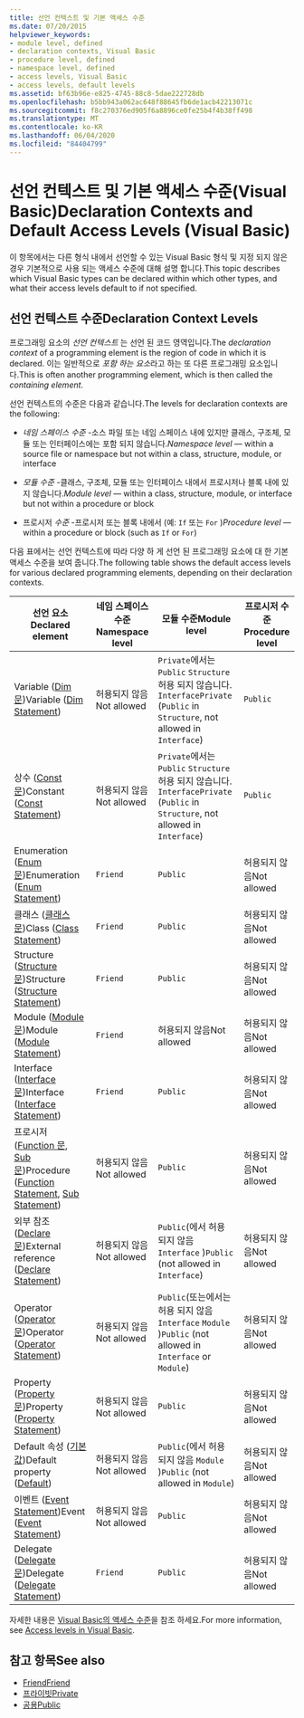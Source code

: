 ```yaml
---
title: 선언 컨텍스트 및 기본 액세스 수준
ms.date: 07/20/2015
helpviewer_keywords:
- module level, defined
- declaration contexts, Visual Basic
- procedure level, defined
- namespace level, defined
- access levels, Visual Basic
- access levels, default levels
ms.assetid: bf63b96e-e825-4745-88c8-5dae222728db
ms.openlocfilehash: b5bb943a062ac648f88645fb6de1acb42213071c
ms.sourcegitcommit: f8c270376ed905f6a8896ce0fe25b4f4b38ff498
ms.translationtype: MT
ms.contentlocale: ko-KR
ms.lasthandoff: 06/04/2020
ms.locfileid: "84404799"
---
```

# <a name="declaration-contexts-and-default-access-levels-visual-basic"></a><span data-ttu-id="88c92-102">선언 컨텍스트 및 기본 액세스 수준(Visual Basic)</span><span class="sxs-lookup"><span data-stu-id="88c92-102">Declaration Contexts and Default Access Levels (Visual Basic)</span></span>
<span data-ttu-id="88c92-103">이 항목에서는 다른 형식 내에서 선언할 수 있는 Visual Basic 형식 및 지정 되지 않은 경우 기본적으로 사용 되는 액세스 수준에 대해 설명 합니다.</span><span class="sxs-lookup"><span data-stu-id="88c92-103">This topic describes which Visual Basic types can be declared within which other types, and what their access levels default to if not specified.</span></span>  
  
## <a name="declaration-context-levels"></a><span data-ttu-id="88c92-104">선언 컨텍스트 수준</span><span class="sxs-lookup"><span data-stu-id="88c92-104">Declaration Context Levels</span></span>  
 <span data-ttu-id="88c92-105">프로그래밍 요소의 *선언 컨텍스트* 는 선언 된 코드 영역입니다.</span><span class="sxs-lookup"><span data-stu-id="88c92-105">The *declaration context* of a programming element is the region of code in which it is declared.</span></span> <span data-ttu-id="88c92-106">이는 일반적으로 *포함 하는 요소*라고 하는 또 다른 프로그래밍 요소입니다.</span><span class="sxs-lookup"><span data-stu-id="88c92-106">This is often another programming element, which is then called the *containing element*.</span></span>  
  
 <span data-ttu-id="88c92-107">선언 컨텍스트의 수준은 다음과 같습니다.</span><span class="sxs-lookup"><span data-stu-id="88c92-107">The levels for declaration contexts are the following:</span></span>  
  
- <span data-ttu-id="88c92-108">*네임 스페이스 수준* -소스 파일 또는 네임 스페이스 내에 있지만 클래스, 구조체, 모듈 또는 인터페이스에는 포함 되지 않습니다.</span><span class="sxs-lookup"><span data-stu-id="88c92-108">*Namespace level* — within a source file or namespace but not within a class, structure, module, or interface</span></span>  
  
- <span data-ttu-id="88c92-109">*모듈 수준* -클래스, 구조체, 모듈 또는 인터페이스 내에서 프로시저나 블록 내에 있지 않습니다.</span><span class="sxs-lookup"><span data-stu-id="88c92-109">*Module level* — within a class, structure, module, or interface but not within a procedure or block</span></span>  
  
- <span data-ttu-id="88c92-110">프로시저 *수준* -프로시저 또는 블록 내에서 (예: `If` 또는 `For` )</span><span class="sxs-lookup"><span data-stu-id="88c92-110">*Procedure level* — within a procedure or block (such as `If` or `For`)</span></span>  
  
 <span data-ttu-id="88c92-111">다음 표에서는 선언 컨텍스트에 따라 다양 하 게 선언 된 프로그래밍 요소에 대 한 기본 액세스 수준을 보여 줍니다.</span><span class="sxs-lookup"><span data-stu-id="88c92-111">The following table shows the default access levels for various declared programming elements, depending on their declaration contexts.</span></span>  
  
|<span data-ttu-id="88c92-112">선언 요소</span><span class="sxs-lookup"><span data-stu-id="88c92-112">Declared element</span></span>|<span data-ttu-id="88c92-113">네임 스페이스 수준</span><span class="sxs-lookup"><span data-stu-id="88c92-113">Namespace level</span></span>|<span data-ttu-id="88c92-114">모듈 수준</span><span class="sxs-lookup"><span data-stu-id="88c92-114">Module level</span></span>|<span data-ttu-id="88c92-115">프로시저 수준</span><span class="sxs-lookup"><span data-stu-id="88c92-115">Procedure level</span></span>|  
|----------------------|---------------------|------------------|---------------------|  
|<span data-ttu-id="88c92-116">Variable ([Dim 문](dim-statement.md))</span><span class="sxs-lookup"><span data-stu-id="88c92-116">Variable ([Dim Statement](dim-statement.md))</span></span>|<span data-ttu-id="88c92-117">허용되지 않음</span><span class="sxs-lookup"><span data-stu-id="88c92-117">Not allowed</span></span>|<span data-ttu-id="88c92-118">`Private`에서는 `Public` `Structure` 허용 되지 않습니다. `Interface`</span><span class="sxs-lookup"><span data-stu-id="88c92-118">`Private` (`Public` in `Structure`, not allowed in `Interface`)</span></span>|`Public`|  
|<span data-ttu-id="88c92-119">상수 ([Const 문](const-statement.md))</span><span class="sxs-lookup"><span data-stu-id="88c92-119">Constant ([Const Statement](const-statement.md))</span></span>|<span data-ttu-id="88c92-120">허용되지 않음</span><span class="sxs-lookup"><span data-stu-id="88c92-120">Not allowed</span></span>|<span data-ttu-id="88c92-121">`Private`에서는 `Public` `Structure` 허용 되지 않습니다. `Interface`</span><span class="sxs-lookup"><span data-stu-id="88c92-121">`Private` (`Public` in `Structure`, not allowed in `Interface`)</span></span>|`Public`|  
|<span data-ttu-id="88c92-122">Enumeration ([Enum 문](enum-statement.md))</span><span class="sxs-lookup"><span data-stu-id="88c92-122">Enumeration ([Enum Statement](enum-statement.md))</span></span>|`Friend`|`Public`|<span data-ttu-id="88c92-123">허용되지 않음</span><span class="sxs-lookup"><span data-stu-id="88c92-123">Not allowed</span></span>|  
|<span data-ttu-id="88c92-124">클래스 ([클래스 문](class-statement.md))</span><span class="sxs-lookup"><span data-stu-id="88c92-124">Class ([Class Statement](class-statement.md))</span></span>|`Friend`|`Public`|<span data-ttu-id="88c92-125">허용되지 않음</span><span class="sxs-lookup"><span data-stu-id="88c92-125">Not allowed</span></span>|  
|<span data-ttu-id="88c92-126">Structure ([Structure 문](structure-statement.md))</span><span class="sxs-lookup"><span data-stu-id="88c92-126">Structure ([Structure Statement](structure-statement.md))</span></span>|`Friend`|`Public`|<span data-ttu-id="88c92-127">허용되지 않음</span><span class="sxs-lookup"><span data-stu-id="88c92-127">Not allowed</span></span>|  
|<span data-ttu-id="88c92-128">Module ([Module 문](module-statement.md))</span><span class="sxs-lookup"><span data-stu-id="88c92-128">Module ([Module Statement](module-statement.md))</span></span>|`Friend`|<span data-ttu-id="88c92-129">허용되지 않음</span><span class="sxs-lookup"><span data-stu-id="88c92-129">Not allowed</span></span>|<span data-ttu-id="88c92-130">허용되지 않음</span><span class="sxs-lookup"><span data-stu-id="88c92-130">Not allowed</span></span>|  
|<span data-ttu-id="88c92-131">Interface ([Interface 문](interface-statement.md))</span><span class="sxs-lookup"><span data-stu-id="88c92-131">Interface ([Interface Statement](interface-statement.md))</span></span>|`Friend`|`Public`|<span data-ttu-id="88c92-132">허용되지 않음</span><span class="sxs-lookup"><span data-stu-id="88c92-132">Not allowed</span></span>|  
|<span data-ttu-id="88c92-133">프로시저 ([Function 문](function-statement.md), [Sub 문](sub-statement.md))</span><span class="sxs-lookup"><span data-stu-id="88c92-133">Procedure ([Function Statement](function-statement.md), [Sub Statement](sub-statement.md))</span></span>|<span data-ttu-id="88c92-134">허용되지 않음</span><span class="sxs-lookup"><span data-stu-id="88c92-134">Not allowed</span></span>|`Public`|<span data-ttu-id="88c92-135">허용되지 않음</span><span class="sxs-lookup"><span data-stu-id="88c92-135">Not allowed</span></span>|  
|<span data-ttu-id="88c92-136">외부 참조 ([Declare 문](declare-statement.md))</span><span class="sxs-lookup"><span data-stu-id="88c92-136">External reference ([Declare Statement](declare-statement.md))</span></span>|<span data-ttu-id="88c92-137">허용되지 않음</span><span class="sxs-lookup"><span data-stu-id="88c92-137">Not allowed</span></span>|<span data-ttu-id="88c92-138">`Public`(에서 허용 되지 않음 `Interface` )</span><span class="sxs-lookup"><span data-stu-id="88c92-138">`Public` (not allowed in `Interface`)</span></span>|<span data-ttu-id="88c92-139">허용되지 않음</span><span class="sxs-lookup"><span data-stu-id="88c92-139">Not allowed</span></span>|  
|<span data-ttu-id="88c92-140">Operator ([Operator 문](operator-statement.md))</span><span class="sxs-lookup"><span data-stu-id="88c92-140">Operator ([Operator Statement](operator-statement.md))</span></span>|<span data-ttu-id="88c92-141">허용되지 않음</span><span class="sxs-lookup"><span data-stu-id="88c92-141">Not allowed</span></span>|<span data-ttu-id="88c92-142">`Public`(또는에서는 허용 되지 않음 `Interface` `Module` )</span><span class="sxs-lookup"><span data-stu-id="88c92-142">`Public` (not allowed in `Interface` or `Module`)</span></span>|<span data-ttu-id="88c92-143">허용되지 않음</span><span class="sxs-lookup"><span data-stu-id="88c92-143">Not allowed</span></span>|  
|<span data-ttu-id="88c92-144">Property ([Property 문](property-statement.md))</span><span class="sxs-lookup"><span data-stu-id="88c92-144">Property ([Property Statement](property-statement.md))</span></span>|<span data-ttu-id="88c92-145">허용되지 않음</span><span class="sxs-lookup"><span data-stu-id="88c92-145">Not allowed</span></span>|`Public`|<span data-ttu-id="88c92-146">허용되지 않음</span><span class="sxs-lookup"><span data-stu-id="88c92-146">Not allowed</span></span>|  
|<span data-ttu-id="88c92-147">Default 속성 ([기본값](../modifiers/default.md))</span><span class="sxs-lookup"><span data-stu-id="88c92-147">Default property ([Default](../modifiers/default.md))</span></span>|<span data-ttu-id="88c92-148">허용되지 않음</span><span class="sxs-lookup"><span data-stu-id="88c92-148">Not allowed</span></span>|<span data-ttu-id="88c92-149">`Public`(에서 허용 되지 않음 `Module` )</span><span class="sxs-lookup"><span data-stu-id="88c92-149">`Public` (not allowed in `Module`)</span></span>|<span data-ttu-id="88c92-150">허용되지 않음</span><span class="sxs-lookup"><span data-stu-id="88c92-150">Not allowed</span></span>|  
|<span data-ttu-id="88c92-151">이벤트 ([Event Statement](event-statement.md))</span><span class="sxs-lookup"><span data-stu-id="88c92-151">Event ([Event Statement](event-statement.md))</span></span>|<span data-ttu-id="88c92-152">허용되지 않음</span><span class="sxs-lookup"><span data-stu-id="88c92-152">Not allowed</span></span>|`Public`|<span data-ttu-id="88c92-153">허용되지 않음</span><span class="sxs-lookup"><span data-stu-id="88c92-153">Not allowed</span></span>|  
|<span data-ttu-id="88c92-154">Delegate ([Delegate 문](delegate-statement.md))</span><span class="sxs-lookup"><span data-stu-id="88c92-154">Delegate ([Delegate Statement](delegate-statement.md))</span></span>|`Friend`|`Public`|<span data-ttu-id="88c92-155">허용되지 않음</span><span class="sxs-lookup"><span data-stu-id="88c92-155">Not allowed</span></span>|  
  
 <span data-ttu-id="88c92-156">자세한 내용은 [Visual Basic의 액세스 수준](../../programming-guide/language-features/declared-elements/access-levels.md)을 참조 하세요.</span><span class="sxs-lookup"><span data-stu-id="88c92-156">For more information, see [Access levels in Visual Basic](../../programming-guide/language-features/declared-elements/access-levels.md).</span></span>  
  
## <a name="see-also"></a><span data-ttu-id="88c92-157">참고 항목</span><span class="sxs-lookup"><span data-stu-id="88c92-157">See also</span></span>

- [<span data-ttu-id="88c92-158">Friend</span><span class="sxs-lookup"><span data-stu-id="88c92-158">Friend</span></span>](../modifiers/friend.md)
- [<span data-ttu-id="88c92-159">프라이빗</span><span class="sxs-lookup"><span data-stu-id="88c92-159">Private</span></span>](../modifiers/private.md)
- [<span data-ttu-id="88c92-160">공용</span><span class="sxs-lookup"><span data-stu-id="88c92-160">Public</span></span>](../modifiers/public.md)
